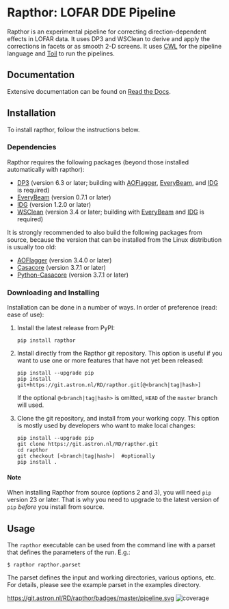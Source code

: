 # Rapthor: LOFAR DDE Pipeline

Rapthor is an experimental pipeline for correcting direction-dependent effects in LOFAR data. It uses DP3 and WSClean to derive and apply the corrections in facets or as smooth 2-D screens. It uses [CWL](https://www.commonwl.org) for the pipeline language and [Toil](http://toil.ucsc-cgl.org) to run the pipelines.

## Documentation

Extensive documentation can be found on [Read the Docs](https://rapthor.readthedocs.io/en/latest/).


## Installation

To install rapthor, follow the instructions below.


### Dependencies

Rapthor requires the following packages (beyond those installed automatically with rapthor):

* [DP3](https://git.astron.nl/RD/DP3.git) (version 6.3 or later; building with [AOFlagger](https://gitlab.com/aroffringa/aoflagger), [EveryBeam](https://git.astron.nl/RD/EveryBeam), and [IDG](https://git.astron.nl/RD/idg) is required)
* [EveryBeam](https://git.astron.nl/RD/EveryBeam.git) (version 0.7.1 or later)
* [IDG](https://git.astron.nl/RD/idg.git) (version 1.2.0 or later)
* [WSClean](https://gitlab.com/aroffringa/wsclean.git) (version 3.4 or later; building with [EveryBeam](https://git.astron.nl/RD/EveryBeam) and [IDG](https://git.astron.nl/RD/idg) is required)

It is strongly recommended to also build the following packages from source, because the version that can be installed from the Linux distribution is usually too old:

* [AOFlagger](https://gitlab.com/aroffringa/aoflagger.git) (version 3.4.0 or later)
* [Casacore](https://github.com/casacore/casacore.git) (version 3.7.1 or later)
* [Python-Casacore](https://github.com/casacore/python-casacore.git) (version 3.7.1 or later)


### Downloading and Installing

Installation can be done in a number of ways. In order of preference (read:
ease of use):

1. Install the latest release from PyPI:

    ```
    pip install rapthor
    ```

2. Install directly from the Rapthor git repository. This option is useful if you want to use one or more features that have not yet been released:

    ```
    pip install --upgrade pip
    pip install git+https://git.astron.nl/RD/rapthor.git[@<branch|tag|hash>]
    ```
    If the optional `@<branch|tag|hash>` is omitted, `HEAD` of the `master` branch will used.

3. Clone the git repository, and install from your working copy. This option is mostly used by developers who want to make local changes:

    ```
    pip install --upgrade pip
    git clone https://git.astron.nl/RD/rapthor.git
    cd rapthor
    git checkout [<branch|tag|hash>]  #optionally
    pip install .
    ```

#### Note

When installing Rapthor from source (options 2 and 3), you will need `pip` version 23 or later. That is why you need to upgrade to the latest version of `pip` *before* you install from source.


## Usage

The `rapthor` executable can be used from the command line with
a parset that defines the parameters of the run. E.g.:

    $ rapthor rapthor.parset

The parset defines the input and working directories, various options, etc. For details,
please see the example parset in the examples directory.


https://git.astron.nl/RD/rapthor/badges/master/pipeline.svg
![coverage](https://git.astron.nl/RD/rapthor/badges/master/coverage.svg?job=coverage)
